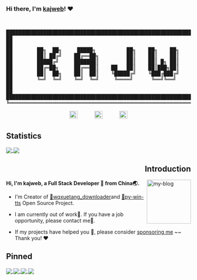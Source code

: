 ### Hi there, I'm [kajweb](https://iwwee.com)! ❤️ 
<br>
<pre align="center">
██████████████████████████████████████████████████████████████████████████████████████████═╗
██                                                                                      ██ ║
██                                                                                      ██ ║
██        ██╗  ██╗     █████╗          ██╗    ██╗    ██╗    ███████╗    ██████╗         ██ ║
██        ██║ ██╔╝    ██╔══██╗         ██║    ██║    ██║    ██╔════╝    ██╔══██╗        ██ ║
██        █████╔╝     ███████║         ██║    ██║ █╗ ██║    █████╗      ██████╔╝        ██ ║
██        ██╔═██╗     ██╔══██║    ██   ██║    ██║███╗██║    ██╔══╝      ██╔══██╗        ██ ║
██        ██║  ██╗    ██║  ██║    ╚█████╔╝    ╚███╔███╔╝    ███████╗    ██████╔╝        ██ ║
██        ╚═╝  ╚═╝    ╚═╝  ╚═╝     ╚════╝      ╚══╝╚══╝     ╚══════╝    ╚═════╝         ██ ║
██                                                                                      ██ ║
██                                                                                      ██ ║
██████████████████████████████████████████████████████████████████████████████████████████ ║
╚══════════════════════════════════════════════════════════════════════════════════════════╝</pre>

<div align="center">
<a href="http://wpa.qq.com/msgrd?v=3&uin=962324338&site=qq&menu=yes"><img alt="kajweb's QQ" width="22px" src="https://cdn.jsdelivr.net/npm/simple-icons@v3/icons/tencentqq.svg" /></a>　　　
<a href="mailto:kajweb.me@gmail.com"> <img alt="kajweb's Gmail" width="22px" src="https://cdn.jsdelivr.net/npm/simple-icons@v3/icons/gmail.svg" /></a>　　　
<a href="https://i.loli.net/2020/09/10/mv9n87rJheL4Cjd.png"><img alt="kajweb's Wechat" width="22px" src="https://cdn.jsdelivr.net/npm/simple-icons@v3/icons/wechat.svg" /></a> 
</div>

## Statistics 
<!-- [![kajweb's github stats](https://github-readme-stats.vercel.app/api?username=kajweb&show_icons=true&include_all_commits=true&theme=chartreuse-dark)](#Statistics)
[![Top Langs](https://github-readme-stats.vercel.app/api/top-langs/?username=kajweb&layout=compact&theme=chartreuse-dark)](#Statistics) -->
<a href="#Statistics" title="kajweb's github stats">
  	<img align="center" src="https://github-readme-stats.vercel.app/api?username=kajweb&show_icons=true&include_all_commits=true&theme=chartreuse-dark" />
</a>    
<a href="#Statistics" title="Top Langs">
  	<img align="center" src="https://github-readme-stats.vercel.app/api/top-langs/?username=kajweb&layout=compact&theme=chartreuse-dark" />
</a>

<h2 align="right">Introduction</h2>
<a href="https://iwwee.com" title="link to my Blog"><img align="right" width="120" height="120" alt="my-blog" src="https://avatars2.githubusercontent.com/u/2993320?s=460&u=0f05c58a9b4519183ed48bde006a54430a6b2252&v=4" /></a>

**Hi, I'm kajweb, a Full Stack Developer 💩 from China🌏.** 

- I'm Creator of [🔗wqxuetang_downloader](https://github.com/kajweb/wqxuetang_downloader)and [🔗py-win-tts](https://github.com/kajweb/py-win-tts) Open Source Project.  

- I am currently out of work🌚. If you have a job opportunity, please contact me🌺. 

- If my projects have helped you 🚀, please consider [sponsoring me](https://i.loli.net/2020/02/06/lcSywCLVKPTsFU4.jpg)  ~~ Thank you! ❤️

## Pinned
<!-- [![wqxuetang_downloader](https://github-readme-stats.kajweb.vercel.app/api/pin/?username=kajweb&repo=wqxuetang_downloader&theme=blue-green)](https://github.com/kajweb/wqxuetang_downloader)
[![douyin_downloader](https://github-readme-stats.kajweb.vercel.app/api/pin/?username=kajweb&repo=douyin_downloader&theme=great-gatsby)](https://github.com/kajweb/douyin_downloader) -->

<!-- [![wqxuetang_downloader](https://github-readme-stats.kajweb.vercel.app/api/pin/?username=kajweb&repo=wqxuetang_downloader&theme=highcontrast)](https://github.com/kajweb/wqxuetang_downloader)
[![douyin_downloader](https://github-readme-stats.kajweb.vercel.app/api/pin/?username=kajweb&repo=douyin_downloader&theme=radical)](https://github.com/kajweb/douyin_downloader) -->
<a href="https://github.com/kajweb/wqxuetang_downloader" title="wqxuetang_downloader">
  <img align="center" src="https://github-readme-stats.kajweb.vercel.app/api/pin/?username=kajweb&repo=wqxuetang_downloader&theme=highcontrast" />
</a>    
<a href="https://github.com/kajweb/douyin_downloader" title="douyin_downloader">
  <img align="center" src="https://github-readme-stats.kajweb.vercel.app/api/pin/?username=kajweb&repo=douyin_downloader&theme=radical" />
</a>



<!-- [![dict](https://github-readme-stats.kajweb.vercel.app/api/pin/?username=kajweb&repo=dict&theme=radical)](https://github.com/kajweb/dict)
[![multicoloured](https://github-readme-stats.kajweb.vercel.app/api/pin/?username=kajweb&repo=multicoloured&theme=highcontrast)](https://github.com/kajweb/multicoloured) -->

<a href="https://github.com/kajweb/dict" title="dict">
  <img align="center" src="https://github-readme-stats.kajweb.vercel.app/api/pin/?username=kajweb&repo=dict&theme=radical" />
</a>    
<a href="https://github.com/kajweb/multicoloured" title="multicoloured">
  <img align="center" src="https://github-readme-stats.kajweb.vercel.app/api/pin/?username=kajweb&repo=multicoloured&theme=highcontrast" />
</a>